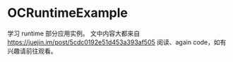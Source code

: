 # OCRuntimeExample
学习 runtime 部分应用实例。
文中内容大都来自 https://juejin.im/post/5cdc0192e51d453a393af505  阅读、again code，如有兴趣请前往观看。
